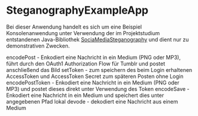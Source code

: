 # SteganographyExampleApp
Bei dieser Anwendung handelt es sich um eine Beispiel Konsolenanwendung unter Verwendung der im Projektstudium entstandenen Java-Bibliothek [SociaMediaSteganography](https://github.com/enricoDec/ProjektStudiumSteganography) und dient nur zu demonstrativen Zwecken.


encodePost - Enkodiert eine Nachricht in ein Medium (PNG oder MP3), führt durch den OAuth1 Authorization Flow für Tumblr und postet anschließend das Bild
setToken - zum speichern des beim Login erhaltenen AccessToken und AccessToken Secret zum späteren Posten ohne Login
encodePostToken - Enkodiert eine Nachricht in ein Medium (PNG oder MP3) und postet dieses direkt unter Verwendung des Token
encodeSave - Enkodiert eine Nachricht in ein Medium und speichert dies unter angegebenen Pfad lokal
devode - dekodiert eine Nachricht aus einem Medium
